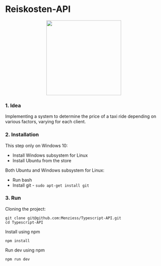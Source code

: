 # Reiskosten-API

<!-- [![CircleCI](https://circleci.com/gh/Menziess/Typescript-API/tree/master.svg?style=svg&circle-token=b40654524090d03bc32187f67738fde5933f6651)](https://circleci.com/gh/Menziess/Typescript-API/tree/master) -->

<p align="center"><img width="240" src="public/img/map.png"></p>

### 1. Idea

Implementing a system to determine the price of a taxi ride depending on various factors, varying for each client.

### 2. Installation

This step only on Windows 10:

- Install Windows subsystem for Linux
- Install Ubuntu from the store

Both Ubuntu and Windows subsystem for Linux:

- Run bash
- Install git - ```sudo apt-get install git```

### 3. Run

Cloning the project:

    git clone git@github.com:Menziess/Typescript-API.git
    cd Typescript-API

Install using npm

    npm install

Run dev using npm

    npm run dev
